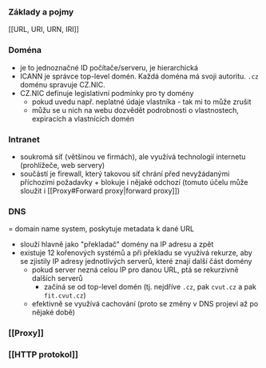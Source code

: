 ### Základy a pojmy
[[URL, URI, URN, IRI]]
### Doména
- je to jednoznačné ID počítače/serveru, je hierarchická
- ICANN je správce top-level domén. Každá doména má svoji autoritu. `.cz` doménu spravuje CZ.NIC.
- CZ.NIC definuje legislativní podmínky pro ty domény
	- pokud uvedu např. neplatné údaje vlastníka - tak mi to může zrušit
	- můžu se u nich na webu dozvědět podrobnosti o vlastnostech, expiracích a vlastnících domén
### Intranet
- soukromá síť (většinou ve firmách), ale využívá technologií internetu (prohlížeče, web servery)
- součástí je firewall, který takovou síť chrání před nevyžádanými příchozími požadavky + blokuje i nějaké odchozí (tomuto účelu může sloužit i [[Proxy#Forward proxy|forward proxy]])
### DNS
= domain name system, poskytuje metadata k dané URL
- slouží hlavně jako "překladač" domény na IP adresu a zpět
- existuje 12 kořenových systémů a při překladu se využívá rekurze, aby se zjistily IP adresy jednotlivých serverů, které znají další část domény
	- pokud server nezná celou IP pro danou URL, ptá se rekurzivně dalších serverů
		- začíná se od top-level domén (tj. nejdříve `.cz`, pak `cvut.cz` a pak `fit.cvut.cz`)
	- efektivně se využívá cachování (proto se změny v DNS projeví až po nějaké době)
### [[Proxy]]
### [[HTTP protokol]]

